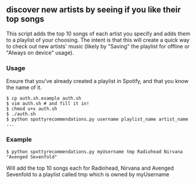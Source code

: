 ## discover new artists by seeing if you like their top songs ##

This script adds the top 10 songs of each artist you specify and adds them to a playlist of your choosing. The intent is that this will create a quick way to check out new artists' music (likely by "Saving" the playlist for offline or "Always on device" usage). 

### Usage

Ensure that you've already created a playlist in Spotify, and that you know the name of it.

```
$ cp auth.sh.example auth.sh
$ vim auth.sh # and fill it in!
$ chmod u+x auth.sh
$ ./auth.sh
$ python spottyrecommendations.py username playlist_name artist_name ...
```

### Example
```
$ python spottyrecommendations.py myUsername tmp Radiohead Nirvana "Avenged Sevenfold"
```
Will add the top 10 songs each for Radiohead, Nirvana and Avenged Sevenfold to a playlist called tmp which is owned by myUsername

